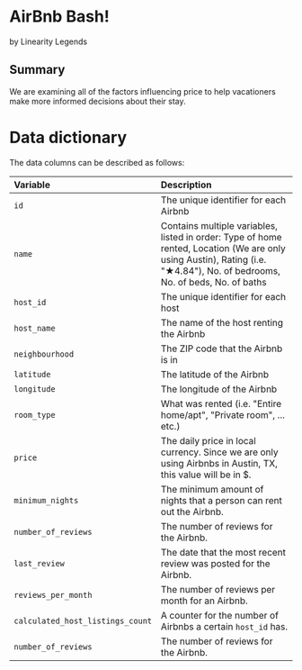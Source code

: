 # AirBnb Bash!
by Linearity Legends

## Summary
We are examining all of the factors influencing price to help vacationers make more informed decisions about their stay.

# Data dictionary

The data columns can be described as follows:

| Variable                         | Description                                                                                                                                                               |
|:-----------------|:----------------------------------------------------|
| `id`                             | The unique identifier for each Airbnb                                                                                                                                     |
| `name`                           | Contains multiple variables, listed in order: Type of home rented, Location (We are only using Austin), Rating (i.e. "★4.84"), No. of bedrooms, No. of beds, No. of baths |
| `host_id`                        | The unique identifier for each host                                                                                                                                       |
| `host_name`                      | The name of the host renting the Airbnb                                                                                                                                   |
| `neighbourhood`                  | The ZIP code that the Airbnb is in                                                                                                                                        |
| `latitude`                       | The latitude of the Airbnb                                                                                                                                                |
| `longitude`                      | The longitude of the Airbnb                                                                                                                                               |
| `room_type`                      | What was rented (i.e. "Entire home/apt", "Private room", ... etc.)                                                                                                        |
| `price`                          | The daily price in local currency. Since we are only using Airbnbs in Austin, TX, this value will be in \$.                                                               |
| `minimum_nights`                 | The minimum amount of nights that a person can rent out the Airbnb.                                                                                                       |
| `number_of_reviews`              | The number of reviews for the Airbnb.                                                                                                                                     |
| `last_review`                    | The date that the most recent review was posted for the Airbnb.                                                                                                           |
| `reviews_per_month`              | The number of reviews per month for an Airbnb.                                                                                                                            |
| `calculated_host_listings_count` | A counter for the number of Airbnbs a certain `host_id` has.                                                                                                              |
| `number_of_reviews`              | The number of reviews for the Airbnb.                                                                                                                                     |
